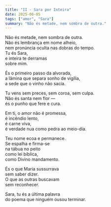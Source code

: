 ```yaml
---
title: "II - Sara por Inteira"
date: 2025-06-05
tags: ["amor", "Sara"]
summary: "Não és metade, nem sombra de outra."
---
```


Não és metade, nem sombra de outra.<br>
Não és lembrança em nome alheio,<br>
nem pronúncia oculta nas dobras do tempo.<br>
Tu és Sara,<br>
e inteira te derramas<br>
sobre mim.<br>

És o primeiro passo da alvorada,<br>
a lâmina que separa sonho de vigília,<br>
a sede que o vinho não sacia.<br>

Tu vens sem preces, sem coroa, sem culpa.<br>
Não és santa nem flor —<br>
és o punho que fere e cura.<br>

Em ti, o amor não é promessa,<br>
é incêndio lento,<br>
é carne viva,<br>
é verdade nua como pedra ao meio-dia.<br>

Teu nome ecoa e permanece.<br>
Se espalha e firma-se<br>
na tábua no peito<br>
como lei bíblica,<br>
como Divino mandamento.<br>

És o que Maria sussurrava<br>
sem saber dizer.<br>
O que as outras buscavam<br>
sem reconhecer.<br>

Sara, tu és a última palavra<br>
do poema que ninguém ousou terminar.